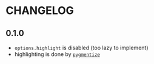 # CHANGELOG

## 0.1.0

- `options.highlight` is disabled (too lazy to implement)
- highlighting is done by [`pygmentize`](http://pygments.org)
